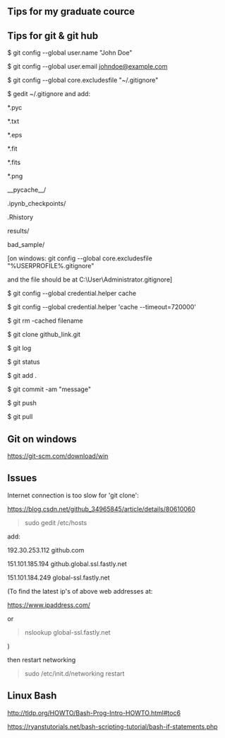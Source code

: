 Tips for my graduate cource
-----------------------------


Tips for git & git hub
-----------------------


$ git config --global user.name "John Doe"   

$ git config --global user.email johndoe@example.com

$ git config --global core.excludesfile "~/.gitignore"

$ gedit ~/.gitignore and add:

*.pyc

*.txt

*.eps

*.fit

*.fits

*.png

\_\_pycache\_\_/

.ipynb_checkpoints/

.Rhistory

results/

bad_sample/

[on windows: git config --global core.excludesfile "%USERPROFILE%\.gitignore"

and the file should be at C:\User\Administrator\.gitignore]

$ git config --global credential.helper cache

$ git config --global credential.helper 'cache --timeout=720000'


$ git rm -cached filename


$ git clone github_link.git

$ git log

$ git status

$ git add .

$ git commit -am "message"

$ git push

$ git pull

Git on windows
-----------------

https://git-scm.com/download/win


Issues
--------

Internet connection is too slow for 'git clone':

https://blog.csdn.net/github_34965845/article/details/80610060

> sudo gedit /etc/hosts

add:

192.30.253.112	github.com

151.101.185.194	github.global.ssl.fastly.net

151.101.184.249	global-ssl.fastly.net

(To find the latest ip's of above web addresses at:

https://www.ipaddress.com/

or

> nslookup global-ssl.fastly.net

)

then restart networking

> sudo /etc/init.d/networking restart


Linux Bash
----------

http://tldp.org/HOWTO/Bash-Prog-Intro-HOWTO.html#toc6

https://ryanstutorials.net/bash-scripting-tutorial/bash-if-statements.php
